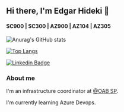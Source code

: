 ## Hi there, I'm Edgar Hideki 👋
#### SC900 | SC300 | AZ900 | AZ104 | AZ305 

![Anurag's GitHub stats](https://github-readme-stats.vercel.app/api?username=edhideki&show_icons=true&theme=radical)

[![Top Langs](https://github-readme-stats.vercel.app/api/top-langs/?username=edhideki&layout=compact)](https://github.com/edhideki/github-readme-stats)

[![Linkedin Badge](https://img.shields.io/badge/-LinkedIn-blue?style=flat-square&logo=Linkedin&logoColor=white&link=https://www.linkedin.com/in/edgar-hideki/)](https://www.linkedin.com/in/edgar-hideki/)

### About me

I'm an infrastructure coordinator at [@OAB SP](https://www.oabsp.org.br/).


I'm currently learning Azure Devops.
